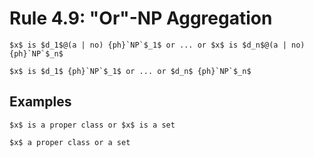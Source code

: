 Rule 4.9: "Or"-NP Aggregation
=============================


```{rewrite-rule}
$x$ is $d_1$@(a | no) {ph}`NP`$_1$ or ... or $x$ is $d_n$@(a | no) {ph}`NP`$_n$

$x$ is $d_1$ {ph}`NP`$_1$ or ... or $d_n$ {ph}`NP`$_n$
```

Examples
--------

```{rewrite-rule}
$x$ is a proper class or $x$ is a set

$x$ a proper class or a set
```


